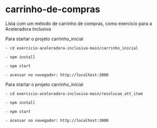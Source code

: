 # carrinho-de-compras
Lista com um método de carrinho de compras, como exercicio para a Aceleradora Inclusiva


Para startar o projeto carrinho_inicial

```
- cd exercicio-aceleradora-inclusiva-main/carrinho_inicial

- npm install

- npm start

- acessar no navegador: http://localhost:3000
```

Para startar o projeto carrinho_inicial


```
- cd exercicio-aceleradora-inclusiva-main/resolucao_att_item

- npm install

- npm start

- acessar no navegador: http://localhost:3000
```

